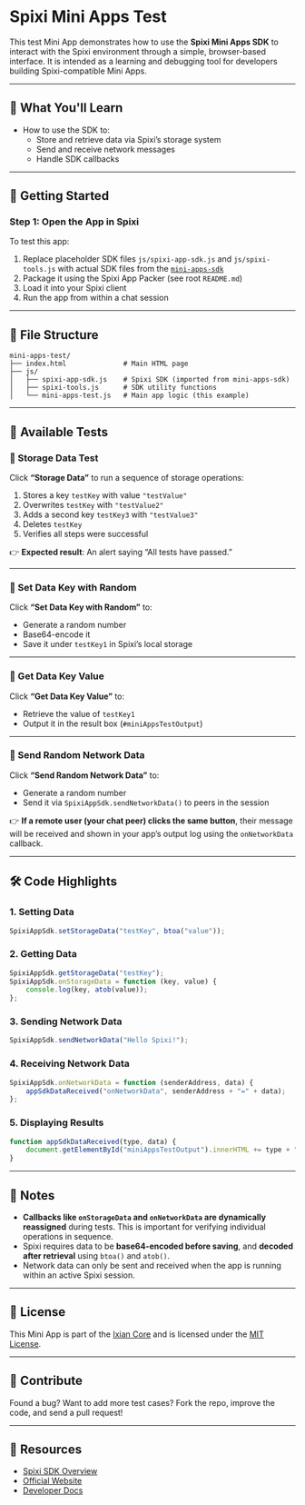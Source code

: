 ﻿# Spixi Mini Apps Test

This test Mini App demonstrates how to use the **Spixi Mini Apps SDK** to interact with the Spixi environment through a simple, browser-based interface. It is intended as a learning and debugging tool for developers building Spixi-compatible Mini Apps.

---

## 🎯 What You'll Learn

- How to use the SDK to:
  - Store and retrieve data via Spixi’s storage system
  - Send and receive network messages
  - Handle SDK callbacks

---

## 🚀 Getting Started

### Step 1: Open the App in Spixi

To test this app:

1. Replace placeholder SDK files `js/spixi-app-sdk.js` and `js/spixi-tools.js` with actual SDK files from the [`mini-apps-sdk`](../mini-apps-sdk)
2. Package it using the Spixi App Packer (see root `README.md`)
3. Load it into your Spixi client
4. Run the app from within a chat session

---

## 📄 File Structure

```text
mini-apps-test/
├── index.html              # Main HTML page
├── js/
│   ├── spixi-app-sdk.js    # Spixi SDK (imported from mini-apps-sdk)
│   ├── spixi-tools.js      # SDK utility functions
│   └── mini-apps-test.js   # Main app logic (this example)
```

---

## 🧪 Available Tests

### 🔹 Storage Data Test

Click **“Storage Data”** to run a sequence of storage operations:

1. Stores a key `testKey` with value `"testValue"`
2. Overwrites `testKey` with `"testValue2"`
3. Adds a second key `testKey3` with `"testValue3"`
4. Deletes `testKey`
5. Verifies all steps were successful

👉 **Expected result**: An alert saying “All tests have passed.”

---

### 🔹 Set Data Key with Random

Click **“Set Data Key with Random”** to:

* Generate a random number
* Base64-encode it
* Save it under `testKey1` in Spixi’s local storage

---

### 🔹 Get Data Key Value

Click **“Get Data Key Value”** to:

* Retrieve the value of `testKey1`
* Output it in the result box (`#miniAppsTestOutput`)

---

### 🔹 Send Random Network Data

Click **“Send Random Network Data”** to:

* Generate a random number
* Send it via `SpixiAppSdk.sendNetworkData()` to peers in the session

👉 **If a remote user (your chat peer) clicks the same button**, their message will be received and shown in your app’s output log using the `onNetworkData` callback.

---

## 🛠 Code Highlights

### 1. Setting Data

```javascript
SpixiAppSdk.setStorageData("testKey", btoa("value"));
```

### 2. Getting Data

```javascript
SpixiAppSdk.getStorageData("testKey");
SpixiAppSdk.onStorageData = function (key, value) {
    console.log(key, atob(value));
};
```

### 3. Sending Network Data

```javascript
SpixiAppSdk.sendNetworkData("Hello Spixi!");
```

### 4. Receiving Network Data

```javascript
SpixiAppSdk.onNetworkData = function (senderAddress, data) {
    appSdkDataReceived("onNetworkData", senderAddress + "=" + data);
};
```

### 5. Displaying Results

```javascript
function appSdkDataReceived(type, data) {
    document.getElementById("miniAppsTestOutput").innerHTML += type + ": " + data + "<br/>";
}
```

---

## 📌 Notes

* **Callbacks like `onStorageData` and `onNetworkData` are dynamically reassigned** during tests. This is important for verifying individual operations in sequence.
* Spixi requires data to be **base64-encoded before saving**, and **decoded after retrieval** using `btoa()` and `atob()`.
* Network data can only be sent and received when the app is running within an active Spixi session.

---

## 📜 License

This Mini App is part of the [Ixian Core](https://github.com/ixian-platform/Spixi-Mini-Apps) and is licensed under the [MIT License](../LICENSE).

---

## 🙌 Contribute

Found a bug? Want to add more test cases? Fork the repo, improve the code, and send a pull request!

---

## 🔗 Resources

* [Spixi SDK Overview](../mini-apps-sdk/README.md)
* [Official Website](https://www.ixian.io)
* [Developer Docs](https://docs.ixian.io)
